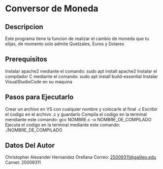 # Conversor de Moneda

## Descripcion 
Este programa tiene la funcion de realizar el cambio de moneda que tu elijas, de momento solo admite Quetzales, Euros y Dolares

## Prerequisitos
Instalar apache2 mediante el comando: 
sudo apt install apache2
Instalar el compilador C mediante el comando:
sudo apt install build-essential
Instalar VisualStudioCode en su maquina

## Pasos para  Ejecutarlo
Crear un archivo en VS con cualquier nombre y colocarle al final .c
Escribir el codigo en el archivo .c y guardarlo
Compila el codigo en la terminal mendiante este comando: gcc NOMBRE.c -o NOMBRE_DE_COMPILADO
Ejecuta el codigo en la terminal mediante este comando: ./NOMBRE_DE_COMPILADO

## Datos Del Autor
Christopher Alexander Hernandez Orellana
Correo: 25009311@galileo.edu
Carnet: 25009311
